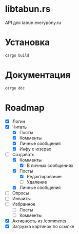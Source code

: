 # libtabun.rs
API для tabun.everypony.ru

# Установка
```bash
cargo build
```
# Документация

```bash
cargo doc
```

# Roadmap
- [x] Логин
- [x] Читать
  - [x] Посты
  - [x] Комменты
  - [x] Личные сообщения
  - [x] Инфу о юзерах
- [ ] Создавать
  - [x] Комменты
	- [x] В личных сообщениях
  - [x] Посты
    - [x] Редактирование
    - [ ] Удаление
  - [x] Личные сообщения
- [ ] Опросы
- [ ] Инвайты
- [ ] Избранное
  - [ ] Посты
  - [ ] Комменты
- [x] Активность из /comments
- [x] Загрузка картинок по ссылке
